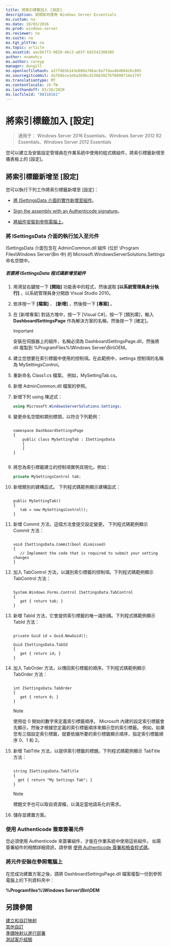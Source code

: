 ```yaml
---
title: 將索引標籤加入 [設定]
description: 說明如何使用 Windows Server Essentials
ms.custom: na
ms.date: 10/03/2016
ms.prod: windows-server
ms.reviewer: na
ms.suite: na
ms.tgt_pltfrm: na
ms.topic: article
ms.assetid: aac6b7f3-9020-46c3-a83f-b81542300385
author: nnamuhcs
ms.author: coreyp
manager: dongill
ms.openlocfilehash: a37fd65b143e800a76bac9a77daa4b400426c805
ms.sourcegitcommit: da7b9bce1eba369bcd156639276f6899714e279f
ms.translationtype: MT
ms.contentlocale: zh-TW
ms.lasthandoff: 03/26/2020
ms.locfileid: "80310161"
---
```

# <a name="add-a-tab-to-settings"></a>將索引標籤加入 [設定]

>適用于： Windows Server 2016 Essentials、Windows Server 2012 R2 Essentials、Windows Server 2012 Essentials

您可以建立及安裝設定管理員在作業系統中使用的程式碼組件，將索引標籤新增至儀表板上的 [設定]。  
  
## <a name="add-a-tab-to-settings"></a>將索引標籤新增至 [設定]  
 您可以執行下列工作將索引標籤新增至 [設定]：  
  
-   [將 ISettingsData 介面的實作新增至組件](Add-a-Tab-to-Settings.md#BKMK_ISettingsData)。  
  
-   [Sign the assembly with an Authenticode signature](Add-a-Tab-to-Settings.md#BKMK_SignAssembly)。  
  
-   [將組件安裝到參照電腦上](Add-a-Tab-to-Settings.md#BKMK_InstallAssembly)。  
  
###  <a name="add-an-implementation-of-the-isettingsdata-interface-to-the-assembly"></a><a name="BKMK_ISettingsData"></a>將 ISettingsData 介面的執行加入至元件  
 ISettingsData 介面包含在 AdminCommon.dll 組件 (位於 \Program Files\Windows Server\Bin 中) 的 Microsoft.WindowsServerSolutions.Settings 命名空間中。  
  
##### <a name="to-add-the-isettingsdata-code-to-the-assembly"></a>若要將 ISettingsData 程式碼新增至組件  
  
1.  用滑鼠右鍵按一下 **[開始]** 功能表中的程式，然後選取 **[以系統管理員身分執行]** ，以系統管理員身分開啟 Visual Studio 2010。  
  
2.  依序按一下 **[檔案]** 、 **[新增]** ，然後按一下 **[專案]** 。  
  
3.  在 [新增專案] 對話方塊中，按一下 [Visual C#]，按一下 [類別庫]，輸入 **DashboardSettingsPage** 作為解決方案的名稱，然後按一下 [確定]。  
  
    > [!IMPORTANT]
    >  安裝在伺服器上的組件，名稱必須為 DashboardSettingsPage.dll，然後將 dll 複製到 %ProgramFiles%\Windows Server\Bin\OEM。  
  
4.  建立您想要在索引標籤中使用的控制項。在此範例中，settings 控制項的名稱為 MySettingsControl。  
  
5.  重新命名 Class1.cs 檔案。 例如，MySettingTab.cs。  
  
6.  新增 AdminCommon.dll 檔案的參照。  
  
7.  新增下列 using 陳述式：  
  
    ```c#  
    using Microsoft.WindowsServerSolutions.Settings;  
    ```  
  
8.  變更命名空間和類別標頭，以符合下列範例：  
  
    ```  
  
    namespace DashboardSettingsPage  
    {  
        public class MySettingTab : ISettingsData  
        {  
        }  
    }  
  
    ```  
  
9. 將您為索引標籤建立的控制項實例具現化。例如：  
  
    ```c#  
    private MySettingsControl tab;  
    ```  
  
10. 新增類別的建構函式。 下列程式碼範例顯示建構函式：  
  
    ```  
  
    public MySettingTab()  
    {  
       tab = new MySettingsControl();  
    }  
    ```  
  
11. 新增 Commit 方法，這個方法會提交設定變更。 下列程式碼範例顯示 Commit 方法：  
  
    ```  
  
    void ISettingsData.Commit(bool dismissed)  
    {  
       // Implement the code that is required to submit your setting changes  
    }  
    ```  
  
12. 加入 TabControl 方法，以識別索引標籤的控制項。下列程式碼範例顯示 TabControl 方法：  
  
    ```  
  
    System.Windows.Forms.Control ISettingsData.TabControl  
    {  
       get { return tab; }  
    }  
    ```  
  
13. 新增 TabId 方法，它會提供索引標籤的唯一識別碼。下列程式碼範例顯示 TabId 方法：  
  
    ```  
  
    private Guid id = Guid.NewGuid();  
  
    Guid ISettingsData.TabId  
    {  
       get { return id; }  
    }  
    ```  
  
14. 加入 TabOrder 方法，以傳回索引標籤的順序。下列程式碼範例顯示 TabOrder 方法：  
  
    ```  
  
    int ISettingsData.TabOrder  
    {  
       get { return 0; }  
    }  
    ```  
  
    > [!NOTE]
    >  使用從 0 開始的數字來定義索引標籤順序。 Microsoft 內建的設定索引標籤會先顯示，然後才根據您定義的索引標籤順序來顯示您的索引標籤。 例如，如果您有三個設定索引標籤，就要依據所要的索引標籤顯示順序，指定索引標籤順序 0、1 和 2。  
  
15. 新增 TabTitle 方法，以提供索引標籤的標題。下列程式碼範例顯示 TabTitle 方法：  
  
    ```  
  
    string ISettingsData.TabTitle  
    {  
      get { return "My Settings Tab"; }  
    }  
    ```  
  
    > [!NOTE]
    >  標題文字也可以取自資源檔，以滿足當地語系化的需求。  
  
16. 儲存並建置方案。  
  
###  <a name="sign-the-assembly-with-an-authenticode-signature"></a><a name="BKMK_SignAssembly"></a>使用 Authenticode 簽章簽署元件  
 您必須使用 Authenticode 來簽署組件，才能在作業系統中使用這些組件。 如需簽署組件的相關詳細資訊，請參閱 [使用 Authenticode 簽署和檢查程式碼](https://msdn.microsoft.com/library/ms537364\(VS.85\).aspx#SignCode)。  
  
###  <a name="install-the-assembly-on-the-reference-computer"></a><a name="BKMK_InstallAssembly"></a>將元件安裝在參照電腦上  
 在您成功建置方案之後，請將 DashboardSettingsPage.dll 檔案複製一份到參照電腦上的下列資料夾中：  
  
 **%Programfiles%\Windows Server\Bin\OEM**  
  
## <a name="see-also"></a>另請參閱  
 [建立和自訂映射](Creating-and-Customizing-the-Image.md)   
 [其他自訂](Additional-Customizations.md)   
 [準備映射以進行部署](Preparing-the-Image-for-Deployment.md)   
 [測試客戶經驗](Testing-the-Customer-Experience.md)